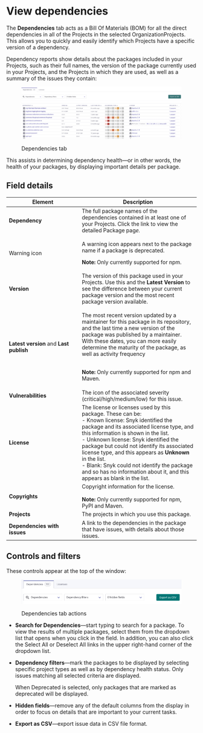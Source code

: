 # View dependencies

The **Dependencies** tab acts as a Bill Of Materials (BOM) for all the direct dependencies in all of the Projects in the selected OrganizationProjects. This allows you to quickly and easily identify which Projects have a specific version of a dependency.

Dependency reports show details about the packages included in your Projects, such as their full names, the version of the package currently used in your Projects, and the Projects in which they are used, as well as a summary of the issues they contain:

<div align="left">

<figure><img src="../../.gitbook/assets/image (2) (2).png" alt="Dependencies tab"><figcaption><p>Dependencies tab</p></figcaption></figure>

</div>

This assists in determining dependency health—or in other words, the health of your packages, by displaying important details per package.

## Field details

<table><thead><tr><th width="179">Element</th><th>Description</th></tr></thead><tbody><tr><td><strong>Dependency</strong></td><td>The full package names of the dependencies contained in at least one of your Projects. Click the link to view the detailed Package pag<em>e.</em></td></tr><tr><td>Warning icon</td><td><p>A warning icon appears next to the package name if a package is deprecated.<br></p><p><strong>Note:</strong> Only currently supported for npm.</p></td></tr><tr><td><strong>Version</strong></td><td>The version of this package used in your Projects. Use this and the <strong>Latest Version</strong> to see the difference between your current package version and the most recent package version available.</td></tr><tr><td><strong>Latest version</strong> and <strong>Last publish</strong></td><td><p>The most recent version updated by a maintainer for this package in its repository, and the last time a new version of the package was published by a maintainer. With these dates, you can more easily determine the maturity of the package, as well as activity frequency</p><p><br><strong>Note:</strong> Only currently supported for npm and Maven.</p></td></tr><tr><td><strong>Vulnerabilities</strong></td><td>The icon of the associated severity (critical/high/medium/low) for this issue.</td></tr><tr><td><strong>License</strong></td><td>The license or licenses used by this package. These can be:<br>- Known license: Snyk identified the package and its associated license type, and this information is shown in the list.<br>- Unknown license: Snyk identified the package but could not identify its associated license type, and this appears as <strong>Unknown</strong> in the list. <br>- Blank: Snyk could not identify the package and so has no information about it, and this appears as blank in the list.</td></tr><tr><td><strong>Copyrights</strong></td><td>Copyright information for the license. <br><br><strong>Note:</strong> Only currently supported for npm, PyPI and Maven.</td></tr><tr><td><strong>Projects</strong></td><td>The projects in which you use this package.</td></tr><tr><td><strong>Dependencies with issues</strong></td><td>A link to the dependencies in the package that have issues, with details about those issues.</td></tr></tbody></table>

## Controls and filters

These controls appear at the top of the window:

<figure><img src="../../.gitbook/assets/Screenshot 2023-05-11 at 13.19.55.png" alt="Dependencies tab actions"><figcaption><p>Dependencies tab actions</p></figcaption></figure>

* **Search for Dependencies**—start typing to search for a package. To view the results of multiple packages, select them from the dropdown list that opens when you click in the field. In addition, you can also click the Select All or Deselect All links in the upper right-hand corner of the dropdown list.
*   **Dependency filters**—mark the packages to be displayed by selecting specific project types as well as by dependency health status. Only issues matching all selected criteria are displayed.

    When Deprecated is selected, only packages that are marked as deprecated will be displayed.
* **Hidden fields**—remove any of the default columns from the display in order to focus on details that are important to your current tasks.
* **Export as CSV**—export issue data in CSV file format.
